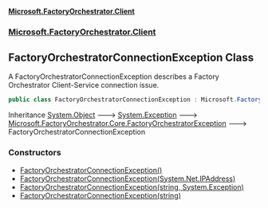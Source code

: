 #### [Microsoft.FactoryOrchestrator.Client](./Microsoft-FactoryOrchestrator-Client.md 'Microsoft.FactoryOrchestrator.Client')
### [Microsoft.FactoryOrchestrator.Client](./Microsoft-FactoryOrchestrator-Client.md 'Microsoft.FactoryOrchestrator.Client')
## FactoryOrchestratorConnectionException Class
A FactoryOrchestratorConnectionException describes a Factory Orchestrator Client-Service connection issue.  
```csharp
public class FactoryOrchestratorConnectionException : Microsoft.FactoryOrchestrator.Core.FactoryOrchestratorException
```
Inheritance [System.Object](https://docs.microsoft.com/en-us/dotnet/api/System.Object 'System.Object') &#129106; [System.Exception](https://docs.microsoft.com/en-us/dotnet/api/System.Exception 'System.Exception') &#129106; [Microsoft.FactoryOrchestrator.Core.FactoryOrchestratorException](./../../CoreLibrary/Microsoft-FactoryOrchestrator-Core-FactoryOrchestratorException 'Microsoft.FactoryOrchestrator.Core.FactoryOrchestratorException') &#129106; FactoryOrchestratorConnectionException  
### Constructors
- [FactoryOrchestratorConnectionException()](./Microsoft-FactoryOrchestrator-Client-FactoryOrchestratorConnectionException-FactoryOrchestratorConnectionException().md 'Microsoft.FactoryOrchestrator.Client.FactoryOrchestratorConnectionException.FactoryOrchestratorConnectionException()')
- [FactoryOrchestratorConnectionException(System.Net.IPAddress)](./Microsoft-FactoryOrchestrator-Client-FactoryOrchestratorConnectionException-FactoryOrchestratorConnectionException(System-Net-IPAddress).md 'Microsoft.FactoryOrchestrator.Client.FactoryOrchestratorConnectionException.FactoryOrchestratorConnectionException(System.Net.IPAddress)')
- [FactoryOrchestratorConnectionException(string, System.Exception)](./Microsoft-FactoryOrchestrator-Client-FactoryOrchestratorConnectionException-FactoryOrchestratorConnectionException(string_System-Exception).md 'Microsoft.FactoryOrchestrator.Client.FactoryOrchestratorConnectionException.FactoryOrchestratorConnectionException(string, System.Exception)')
- [FactoryOrchestratorConnectionException(string)](./Microsoft-FactoryOrchestrator-Client-FactoryOrchestratorConnectionException-FactoryOrchestratorConnectionException(string).md 'Microsoft.FactoryOrchestrator.Client.FactoryOrchestratorConnectionException.FactoryOrchestratorConnectionException(string)')
